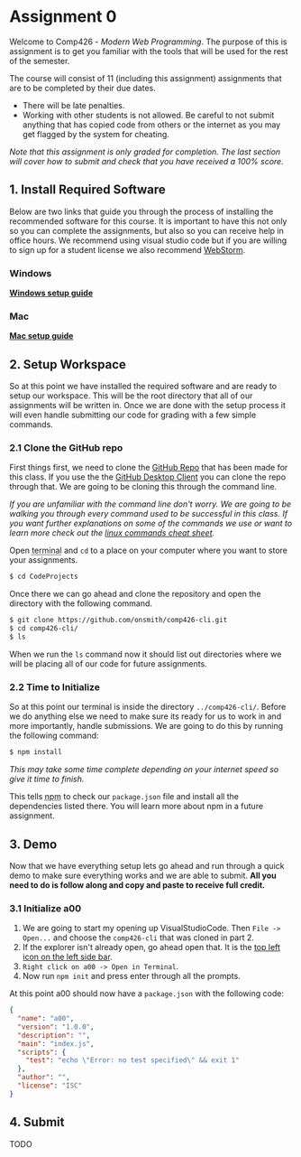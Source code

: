 

  
    
# Assignment 0      
 Welcome to Comp426 - *Modern Web Programming*. The purpose of this is assignment is to get you familiar with the tools that will be used for the rest of the semester.       
      
The course will consist of 11 (including this assignment) assignments that are to be completed by their due dates.       
- There will be late penalties.      
- Working with other students is not allowed. Be careful to not submit anything that has copied code from others or the internet as you may get flagged by the system for cheating.       
      
*Note that this assignment is only graded for completion. The last section will cover how to submit and check that you have received a 100% score.*   
   
 ## 1. Install Required Software      
 
 Below are two links that guide you through the process of installing the recommended software for this course. It is important to have this not only so you can complete the assignments, but also so you can receive help in office hours. We recommend using visual studio code but if you are willing to sign up for a student license we also recommend [WebStorm](https://www.jetbrains.com/webstorm/).    
      
### Windows    
 **[Windows setup guide](resources/a00/software-pc)**    
 ### Mac    
 **[Mac setup guide](resources/a00/software-mac)**   
 
## 2. Setup Workspace
  So at this point we have installed the required software and are ready to setup our workspace. This will be the root directory that all of our assignments will be written in. Once we are done with the setup process it will even handle submitting our code for grading with a few simple commands.  
  
### 2.1 Clone the GitHub repo  
  
First things first, we need to clone the [GitHub Repo](https://github.com/onsmith/comp426-cli) that has been made for this class. If you use the the [GitHub Desktop Client](https://desktop.github.com/) you can clone the repo through that. We are going to be cloning this through the command line.   
  
*If you are unfamiliar with the command line don't worry. We are going to be walking you through every command used to be successful in this class. If you want further explanations on some of the commands we use or want to learn more check out the [linux commands cheat sheet](https://www.linuxtrainingacademy.com/linux-commands-cheat-sheet/).*  
  
Open <abbr title="Powershell on windows">terminal</abbr> and `cd` to a place on your computer where you want to store your assignments.
```bash  
$ cd CodeProjects  
```  
Once there we can go ahead and clone the repository and open the directory with the following command.  
```bash  
$ git clone https://github.com/onsmith/comp426-cli.git  
$ cd comp426-cli/  
$ ls  
```  
When we run the `ls` command now it should list out directories where we will be placing all of our code for future assignments.   
  
### 2.2 Time to Initialize  
  
So at this point our terminal is inside the directory `../comp426-cli/`. Before we do anything else we need to make sure its ready for us to work in and more importantly, handle submissions. We are going to do this by running the following command:  
```bash  
$ npm install  
```  
*This may take some time complete depending on your internet speed so give it time to finish.*  
  
This tells <abbr title="Node Package Manager">npm</abbr> to check our `package.json` file and install all the dependencies listed there. You will learn more about npm in a future assignment.  
  
## 3. Demo 

Now that we have everything setup lets go ahead and run through a quick demo to make sure everything works and we are able to submit. **All you need to do is follow along and copy and paste to receive full credit.**

### 3.1 Initialize a00

1. We are going to start my opening up VisualStudioCode. Then `File -> Open...` and choose the `comp426-cli` that was cloned in part 2.
2. If the explorer isn't already open, go ahead open that. It is the [top left icon on the left side bar](https://raw.githubusercontent.com/cgburgess/comp426-md/master/assignments/resources/a00/open-explorer.png).
3. `Right click on a00 -> Open in Terminal`.
4. Now run `npm init` and press enter through all the prompts.

At this point a00 should now have a `package.json` with the following code:

```json
{
  "name": "a00",
  "version": "1.0.0",
  "description": "",
  "main": "index.js",
  "scripts": {
    "test": "echo \"Error: no test specified\" && exit 1"
  },
  "author": "",
  "license": "ISC"
}
```


## 4. Submit    
 TODO
